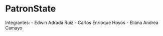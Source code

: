 # PatronState
Integrantes: - Edwin Adrada Ruiz
             - Carlos Enrioque Hoyos
             - Eliana Andrea Camayo

